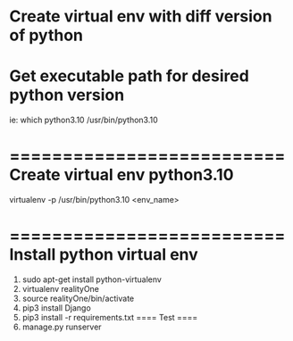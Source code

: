 Create virtual env with diff version of python 
==============================================
Get executable path for desired python version
==============================================  
ie: which python3.10
/usr/bin/python3.10

==========================
Create virtual env python3.10
==========================
virtualenv -p /usr/bin/python3.10 <env_name>

==========================
Install python virtual env
==========================
1. sudo apt-get install python-virtualenv
2. virtualenv realityOne
3. source realityOne/bin/activate
4. pip3 install Django
5. pip3 install -r requirements.txt
====
Test
====
6. manage.py runserver


